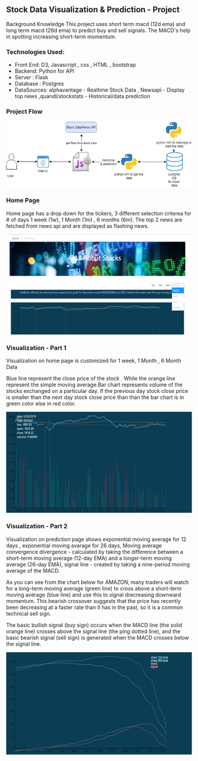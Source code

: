 ## Stock Data Visualization & Prediction - Project 
Background Knowledge
This project uses short term macd (12d ema) and long term macd (26d ema) to predict buy and sell signals.
The MACD's help in spotting increasing short-term momentum. 

### Technologies Used: 
- Front End: D3, Javascript , css , HTML , bootstrap
- Backend: Python for API
- Server : Flask 
- Database : Postgres
- DataSources: alphavantage - Realtime Stock Data , Newsapi - Display top news ,quandl/stockstats - Historical/data prediction

### Project Flow

![](/stockdataUI/images/stockVisualization.jpg)

### Home Page

Home page has a drop down for the tickers, 3 different selection criterea for # of days 1 week (1w), 1 Month (1m) , 6 months (6m).
The top 2 news are fetched from news api and are displayed as flashing news. 

![](/stockdataUI/images/home-autofill.png)

### Visualization - Part 1

Visualization on home page is customized for 1 week, 1 Month , 6 Month Data

Blue line represent the close price of the stock . While the orange line represent the simple moving average.Bar chart represents volume of the stocks exchanged on a particular day. If the previous day stock close price is smaller than the next day stock close price than than the bar chart is in green color else in red color.

![](/stockdataUI/images/visual1.png)

### Visualization - Part 2

Visualization on prediction page shows exponential moving average for 12 days , exponential moving avarage for 26 days, Moving average convergence divergence - calculated by taking the difference between a short-term moving average (12-day EMA) and a longer-term moving average (26-day EMA), signal line - created by taking a nine-period moving average of the MACD.

As you can see from the chart below for AMAZON, many traders will watch for a long-term moving average (green line) to 
cross above a short-term moving average (blue line) and use this to signal drecreasing downward momentum. This 
bearish crossover suggests that the price has recently been decreasing at a faster rate than it has in the past, 
so it is a common technical sell sign. 

The basic bullish signal (buy sign) occurs when the MACD line (the solid orange line) crosses above the signal line (the ping dotted line), 
and the basic bearish signal (sell sign) is generated when the MACD crosses below the signal line.

![](/stockdataUI/images/visual2.png)

